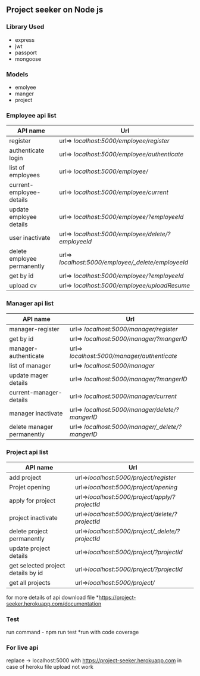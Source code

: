 ## Project seeker on Node js

### Library Used
* express
* jwt
* passport
* mongoose

### Models
* emolyee
* manger
* project

### Employee api list 
|API name| Url |
|---|---|
|register                     | url=> *localhost:5000/employee/register*|
|authenticate login           | url=> *localhost:5000/employee/authenticate*|
|list of employees            | url=> *localhost:5000/employee/*|
|current-employee-details     | url=> *localhost:5000/employee/current*|
|update employee details      | url=> *localhost:5000/employee/?employeeId*|
|user inactivate              | url=> *localhost:5000/employee/delete/?employeeId*|
|delete employee permanently  | url=> *localhost:5000/employee/_delete/employeeId*|
|get by id                    | url=> *localhost:5000/employee/?employeeId*|
|upload cv                    | url=> *localhost:5000/employee/uploadResume*|

### Manager api list 
|API name| Url |
|---|---|
|manager-register              |url=> *localhost:5000/manager/register*|
|get by id                     |url=> *localhost:5000/manager/?mangerID*|
|manager-authenticate          |url=> *localhost:5000/manager/authenticate*|
|list of manager               |url=> *localhost:5000/manager*|
|update mager details          |url=> *localhost:5000/manager/?mangerID*|
|current-manager-details       |url=> *localhost:5000/manager/current*|
|manager inactivate            |url=> *localhost:5000/manager/delete/?mangerID*|
|delete manager permanently    |url=> *localhost:5000/manager/_delete/?mangerID*|

### Project api list 
|API name| Url |
|---|---|
|add project                         |url=>*localhost:5000/project/register*|
|Projet opening                      |url=>*localhost:5000/project/opening*|
|apply for project                   |url=>*localhost:5000/project/apply/?projectId*|
|project inactivate                  |url=>*localhost:5000/project/delete/?projectId*|
|delete project permanently          |url=>*localhost:5000/project/_delete/?projectId*|
|update project details              |url=>*localhost:5000/project/?projectId*|
|get selected project details by id  |url=>*localhost:5000/project/?projectId*|
|get all projects                    |url=>*localhost:5000/project/*|


for more details of api download file *https://project-seeker.herokuapp.com/documentation



### Test
run command - npm run test
*run with code coverage

### For live api
replace -> localhost:5000 with https://project-seeker.herokuapp.com
in case of heroku file upload not work